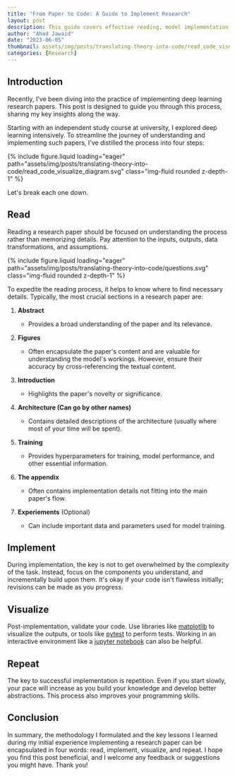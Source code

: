```yaml
---
title: "From Paper to Code: A Guide to Implement Research"
layout: post
description: This guide covers effective reading, model implementation, code validation, and the power of repetition.
author: "Ahad Jawaid"
date: "2023-06-05"
thumbnail: assets/img/posts/translating-theory-into-code/read_code_visualize_diagram.svg
categories: [Research]
---
```


## Introduction

Recently, I've been diving into the practice of implementing deep learning research papers. This post is designed to guide you through this process, sharing my key insights along the way.

Starting with an independent study course at university, I explored deep learning intensively. To streamline the journey of understanding and implementing such papers, I've distilled the process into four steps:

{% include figure.liquid loading="eager" path="assets/img/posts/translating-theory-into-code/read_code_visualize_diagram.svg" class="img-fluid rounded z-depth-1" %}

Let's break each one down.

## Read

Reading a research paper should be focused on understanding the process rather than memorizing details. Pay attention to the inputs, outputs, data transformations, and assumptions.

{% include figure.liquid loading="eager" path="assets/img/posts/translating-theory-into-code/questions.svg" class="img-fluid rounded z-depth-1" %}

To expedite the reading process, it helps to know where to find necessary details. Typically, the most crucial sections in a research paper are:

1. **Abstract**
    - Provides a broad understanding of the paper and its relevance.

2. **Figures**
    - Often encapsulate the paper's content and are valuable for understanding the model's workings. However, ensure their accuracy by cross-referencing the textual content.

3. **Introduction**
    - Highlights the paper's novelty or significance.

4. **Architecture (Can go by other names)**
    - Contains detailed descriptions of the architecture (usually where most of your time will be spent).

5. **Training**
    - Provides hyperparameters for training, model performance, and other essential information.

6. **The appendix**
    - Often contains implementation details not fitting into the main paper's flow.

7. **Experiements** (Optional)
    - Can include important data and parameters used for model training.

## Implement

During implementation, the key is not to get overwhelmed by the complexity of the task. Instead, focus on the components you understand, and incrementally build upon them. It's okay if your code isn't flawless initially; revisions can be made as you progress. 

## Visualize

Post-implementation, validate your code. Use libraries like [matplotlib](https://matplotlib.org/) to visualize the outputs, or tools like [pytest](https://docs.pytest.org/en/7.3.x/) to perform tests. Working in an interactive environment like a [jupyter notebook](https://jupyter.org/) can also be helpful.

## Repeat

The key to successful implementation is repetition. Even if you start slowly, your pace will increase as you build your knowledge and develop better abstractions. This process also improves your programming skills.

## Conclusion

In summary, the methodology I formulated and the key lessons I learned during my initial experience implementing a research paper can be encapsulated in four words: read, implement, visualize, and repeat. I hope you find this post beneficial, and I welcome any feedback or suggestions you might have. Thank you!